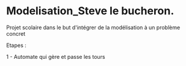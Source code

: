 # Modelisation_Steve le bucheron.
Projet scolaire dans le but d'intégrer de la modélisation à un problème concret 


Etapes :

1 - Automate qui gère et passe les tours

